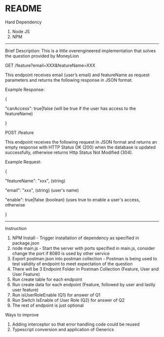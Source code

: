 # README

Hard Dependency
1. Node JS
2. NPM
_____________________________________________________________________________________
Brief Description: This is a little overengineered implementation that solves the question provided by MoneyLion

GET /feature?email=XXX&featureName=XXX

This endpoint receives email (user’s email) and featureName as request parameters and
returns the following response in JSON format.

Example Response:

{

"canAccess": true|false (will be true if the user has access to the featureName)

}

POST /feature

This endpoint receives the following request in JSON format and returns an empty
response with HTTP Status OK (200) when the database is updated successfully, otherwise
returns Http Status Not Modified (304).

Example Request:

{

"featureName": "xxx", (string)

"email": "xxx", (string) (user's name)

"enable": true|false (boolean) (uses true to enable a user's access, otherwise

}

_____________________________________________________________________________________

Instruction
1. NPM Install - Trigger installation of dependency as specified in package.json
2. node main.js - Start the server with ports specified in main.js, consider change the port if 8080 is used by other service
3. Export postman.json into postman collection - Postman is being used to test validity of endpoint to meet expectation of the question
4. There will be 3 Endpoint Folder in Postman Collection (Feature, User and User Feature)
5. Run create table for each endpoint
6. Run create data for each endpoint (Feature, followed by user and lastly user feature)
7. Run isUserRoleEnable (Q1) for answer of Q1
8. Run Switch IsEnable of User Role (Q2) for answer of Q2
9. The rest of endpoint is just optional


Ways to improve
1. Adding interceptor so that error handling code could be reused
2. Typescript conversion and application of Generics
